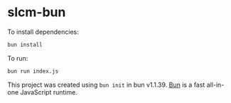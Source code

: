# slcm-bun

To install dependencies:

```bash
bun install
```

To run:

```bash
bun run index.js
```

This project was created using `bun init` in bun v1.1.39. [Bun](https://bun.sh) is a fast all-in-one JavaScript runtime.
